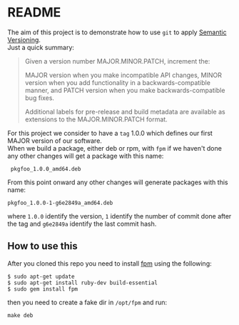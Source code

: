 # README

The aim of this project is to demonstrate how to use `git` to apply [Semantic Versioning](https://semver.org/).  
Just a quick summary:

> Given a version number MAJOR.MINOR.PATCH, increment the:
>
>    MAJOR version when you make incompatible API changes,
>    MINOR version when you add functionality in a backwards-compatible manner, and
>    PATCH version when you make backwards-compatible bug fixes.
>
> Additional labels for pre-release and build metadata are available as extensions to the MAJOR.MINOR.PATCH format.

For this project we consider to have a `tag` 1.0.0 which defines our first MAJOR version of our software.  
When we build a package, either deb or rpm, with `fpm` if we haven't done any other changes will get a package with this name:

     pkgfoo_1.0.0_amd64.deb    

From this point onward any other changes will generate packages with this name:

    pkgfoo_1.0.0-1-g6e2849a_amd64.deb

where `1.0.0` identify the version, `1` identify the number of commit done after the tag and `g6e2849a` identify the last commit hash.

## How to use this

After you cloned this repo you need to install [fpm](https://fpm.readthedocs.io/en/latest/) using the following:

    $ sudo apt-get update
    $ sudo apt-get install ruby-dev build-essential
    $ sudo gem install fpm

then you need to create a fake dir in `/opt/fpm` and run:

    make deb
